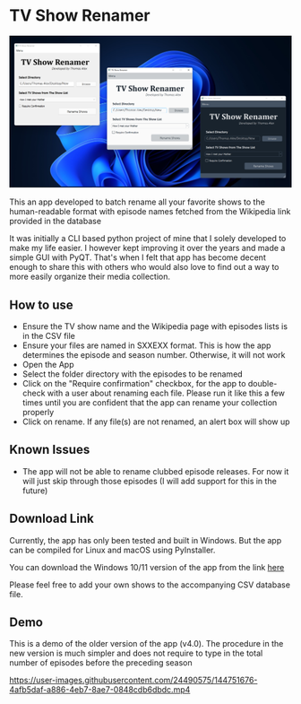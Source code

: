# TV Show Renamer

![Screenshot of the App](show_renamer_v4_files/images/themes-v4.2.png)

This an app developed to batch rename all your favorite shows to the human-readable format with episode names fetched from the Wikipedia link provided in the database

It was initially a CLI based python project of mine that I solely developed to make my life easier. I however kept improving it over the years and made a simple GUI with PyQT. That's when I felt that app has become decent enough to share this with others who would also love to find out a way to more easily organize their media collection.

## How to use

- Ensure the TV show name and the Wikipedia page with episodes lists is in the CSV file
- Ensure your files are named in SXXEXX format. This is how the app determines the episode and season number. Otherwise, it will not work
- Open the App
- Select the folder directory with the episodes to be renamed
- Click on the "Require confirmation" checkbox, for the app to double-check with a user about renaming each file. Please run it like this a few times until you are confident that the app can rename your collection properly
- Click on rename. If any file(s) are not renamed, an alert box will show up


## Known Issues

- The app will not be able to rename clubbed episode releases. For now it will just skip through those episodes (I will add support for this in the future)

## Download Link
Currently, the app has only been tested and built in Windows. But the app can be compiled for Linux and macOS using PyInstaller. 

You can download the Windows 10/11 version of the app from the link [here](https://github.com/Thomasalex2/tv-show-renamer/releases)

Please feel free to add your own shows to the accompanying CSV database file. 

## Demo
This is a demo of the older version of the app (v4.0). The procedure in the new version is much simpler and does not require to type in the total number of episodes before the preceding season

https://user-images.githubusercontent.com/24490575/144751676-4afb5daf-a886-4eb7-8ae7-0848cdb6dbdc.mp4



